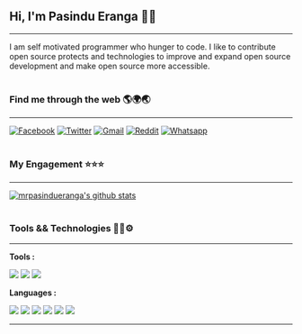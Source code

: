 ## **Hi, I'm Pasindu Eranga 👋😊**
---

I am self motivated programmer who hunger to code. I like to contribute open source protects and technologies to improve and expand open source development and make open source more accessible.
<br>
<br>
### **Find me through the web** 🌎🌍🌏
---

[![Facebook](https://img.icons8.com/fluent/35/000000/facebook-new.png)](https://www.facebook.com/pasindu.eranga.5201) [![Twitter](https://img.icons8.com/fluent/35/000000/twitter.png)](https://twitter.com/mrpasindueranga) [![Gmail](https://img.icons8.com/color/35/000000/gmail--v2.png)](mr.h.d.pasindueranga@gmail.com) [![Reddit](https://img.icons8.com/color/35/000000/reddit.png)](https://www.reddit.com/user/Pasindueranga3787) [![Whatsapp](https://img.icons8.com/color/35/000000/whatsapp.png)](+94775707306)
<br>
<br>
### **My Engagement** ⭐⭐⭐
---

[![mrpasindueranga's github stats](https://github-readme-stats.vercel.app/api?username=mrpasindueranga&include_all_commits=true&theme=dark&hide_border=true&show_icons=true&count_private=true)](https://github.com/anuraghazra/github-readme-stats)
<br>
<br>
### **Tools && Technologies** 🔧🔨⚙
---

**Tools :**
<br>

![](https://img.shields.io/badge/OS-Windows-informational?style=flat&logo=windows&logoColor=white&color=2bbc8a) ![](https://img.shields.io/badge/Editor-VS_Code-informational?style=flat&logo=visual-studio-code&logoColor=white&color=2bbc8a) ![](https://img.shields.io/badge/Shell-Power_Shell-informational?style=flat&logo=Powershell&logoColor=white&color=2bbc8a)

**Languages :**
<br>

![](https://img.shields.io/badge/Code-C_Sharp-informational?style=flat&logo=C-Sharp&logoColor=white&color=blue) ![](https://img.shields.io/badge/Code-Java-informational?style=flat&logo=java&logoColor=white&color=blue) ![](https://img.shields.io/badge/Code-HTML-informational?style=flat&logo=HTML5&logoColor=white&color=blue) ![](https://img.shields.io/badge/Code-PHP-informational?style=flat&logo=php&logoColor=white&color=blue) ![](https://img.shields.io/badge/Code-Java_Script-informational?style=flat&logo=JavaScript&logoColor=white&color=blue) ![](https://img.shields.io/badge/Code-CSS-informational?style=flat&logo=CSS3&logoColor=white&color=blue)

---
